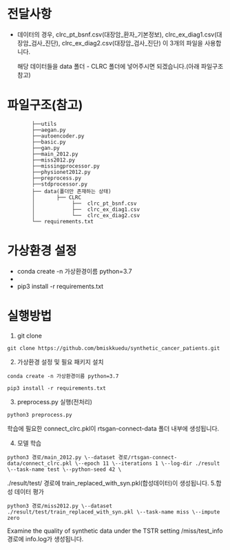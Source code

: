 # 전달사항
* 데이터의 경우, clrc_pt_bsnf.csv(대장암_환자_기본정보), clrc_ex_diag1.csv(대장암_검사_진단), clrc_ex_diag2.csv(대장암_검사_진단) 이 3개의 파일을 사용합니다.


  해당 데이터들을 data 폴더 - CLRC 폴더에 넣어주시면 되겠습니다.(아래 파일구조 참고)


# 파일구조(참고)
```
        ├──utils
        ├──aegan.py
        ├──autoencoder.py
        ├──basic.py
        ├──gan.py
        ├──main_2012.py
        ├──miss2012.py
        ├──missingprocessor.py
        ├──physionet2012.py
        ├──preprocess.py
        ├──stdprocessor.py
        ├── data(폴더만 존재하는 상태)
        │       ├── CLRC
        │            ├──  clrc_pt_bsnf.csv
        │            ├──  clrc_ex_diag1.csv
        │            └──  clrc_ex_diag2.csv
        └── requirements.txt
``` 

# 가상환경 설정

* conda create -n 가상환경이름 python=3.7
* 
* pip3 install -r requirements.txt

# 실행방법
1. git clone
```
git clone https://github.com/bmiskkuedu/synthetic_cancer_patients.git

```

2. 가상환경 설정 및 필요 패키지 설치
```
conda create -n 가상환경이름 python=3.7

pip3 install -r requirements.txt
```

3. preprocess.py 실행(전처리)
```
python3 preprocess.py
```
학습에 필요한 connect_clrc.pkl이 rtsgan-connect-data 폴더 내부에 생성됩니다.

4. 모델 학습
```
python3 경로/main_2012.py \--dataset 경로/rtsgan-connect-data/connect_clrc.pkl \--epoch 11 \--iterations 1 \--log-dir ./result \--task-name test \--python-seed 42 \
```
./result/test/ 경로에 train_replaced_with_syn.pkl(합성데이터)이 생성됩니다.
5.합성 데이터 평가
```
python3 경로/miss2012.py \--dataset ./result/test/train_replaced_with_syn.pkl \--task-name miss \--impute zero
```
Examine the quality of synthetic data under the TSTR setting
/miss/test_info 경로에 info.log가 생성됩니다.
